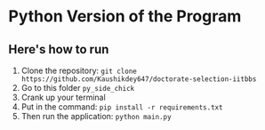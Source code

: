 # Python Version of the Program

## Here's how to run

1. Clone the repository: `git clone https://github.com/Kaushikdey647/doctorate-selection-iitbbs`
2. Go to this folder `py_side_chick`
3. Crank up your terminal
4. Put in the command: `pip install -r requirements.txt`
5. Then run the application: `python main.py`
